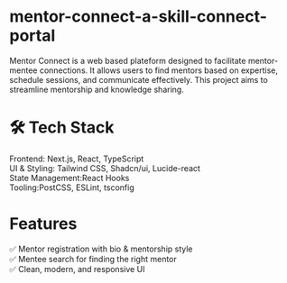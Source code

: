 # mentor-connect-a-skill-connect-portal
Mentor Connect is a web based plateform designed to facilitate mentor-mentee connections. It allows users to find mentors based on expertise, schedule sessions, and communicate effectively. This project aims to streamline mentorship and knowledge sharing.

# 🛠 Tech Stack  
Frontend: Next.js, React, TypeScript  
UI & Styling: Tailwind CSS, Shadcn/ui, Lucide-react  
State Management:React Hooks  
Tooling:PostCSS, ESLint, tsconfig  

# Features  
✅ Mentor registration with bio & mentorship style  
✅ Mentee search for finding the right mentor  
✅ Clean, modern, and responsive UI  
